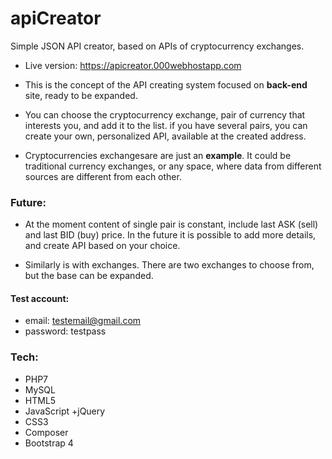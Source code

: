 # apiCreator
Simple JSON API creator, based on APIs of cryptocurrency exchanges.

- Live version: https://apicreator.000webhostapp.com

- This is the concept of the API creating system focused on **back-end** site, ready to be expanded. 

- You can choose the cryptocurrency exchange,  pair of currency that interests you, and add it to the list. if you have several pairs, you can create your own, personalized API, available at the created address.

- Cryptocurrencies exchangesare are just an **example**. It could be traditional currency exchanges, or any space, where data from different sources are different from each other.

### Future:
- At the moment content of single pair is constant, include last ASK (sell) and last BID (buy) price. In the future it is possible to add more details, and create API based on your choice.

- Similarly is with exchanges. There are two exchanges to choose from, but the base can be expanded.




#### Test account:
- email:    testemail@gmail.com
- password: testpass

### Tech:

- PHP7
- MySQL
- HTML5
- JavaScript +jQuery
- CSS3
- Composer
- Bootstrap 4

